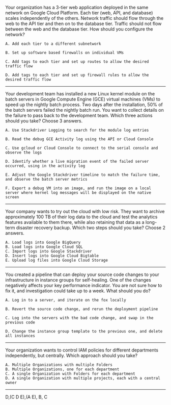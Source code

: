 Your organization has a 3-tier web application deployed in the same network on Google Cloud Platform. Each tier (web, API, and database) scales independently of the others. Network traffic should flow through the web to the API tier and then on to the database tier. Traffic should not flow between the web and the database tier.
How should you configure the network?

    A. Add each tier to a different subnetwork

    B. Set up software based firewalls on individual VMs

    C. Add tags to each tier and set up routes to allow the desired traffic flow

    D. Add tags to each tier and set up firewall rules to allow the desired traffic flow

---

Your development team has installed a new Linux kernel module on the batch servers in Google Compute Engine (GCE) virtual machines (VMs) to speed up the nightly batch process. Two days after the installation, 50% of the batch servers failed the nightly batch run. You want to collect details on the failure to pass back to the development team.
Which three actions should you take? Choose 3 answers.

    A. Use Stackdriver Logging to search for the module log entries

    B. Read the debug GCE Activity log using the API or Cloud Console

    C. Use gcloud or Cloud Console to connect to the serial console and observe the logs

    D. Identify whether a live migration event of the failed server occurred, using in the activity log

    E. Adjust the Google Stackdriver timeline to match the failure time, and observe the batch server metrics

    F. Export a debug VM into an image, and run the image on a local server where kernel log messages will be displayed on the native screen

---

Your company wants to try out the cloud with low risk. They want to archive approximately 100 TB of their log data to the cloud and test the analytics features available to them there, while also retaining that data as a long-term disaster recovery backup.
Which two steps should you take? Choose 2 answers.

    A. Load logs into Google BigQuery
    B. Load logs into Google Cloud SQL
    C. Import logs into Google Stackdriver
    D. Insert logs into Google Cloud Bigtable
    E. Upload log files into Google Cloud Storage

---

You created a pipeline that can deploy your source code changes to your infrastructure in instance groups for self-healing. One of the changes negatively affects your key performance indicator. You are not sure how to fix it, and investigation could take up to a week.
What should you do?

    A. Log in to a server, and iterate on the fox locally

    B. Revert the source code change, and rerun the deployment pipeline

    C. Log into the servers with the bad code change, and swap in the previous code

    D. Change the instance group template to the previous one, and delete all instances

---

Your organization wants to control IAM policies for different departments independently, but centrally.
Which approach should you take?

    A. Multiple Organizations with multiple Folders
    B. Multiple Organizations, one for each department
    C. A single Organization with Folders for each department
    D. A single Organization with multiple projects, each with a central owner

---
D,(C D E),(A E), B, C
